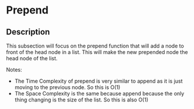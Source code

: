<h1>Prepend</h1>

<h2>Description</h2>

<p>This subsection will focus on the prepend function that will add a node to front of the head node in a list. This will make the new prepended node the head node of the list.</p>

<p>Notes:</p>

 - The Time Complexity of prepend is very similar to append as it is just moving to the previous node. So this is O(1)
 - The Space Complexity is the same because append because the only thing changing is the size of the list. So this is also O(1)